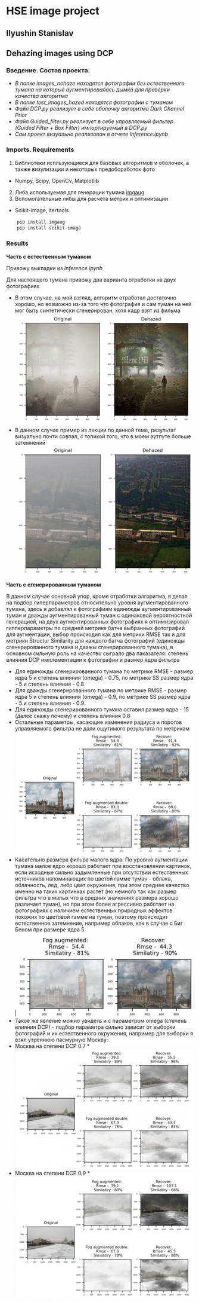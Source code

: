 # HSE image project

## Ilyushin Stanislav
## Dehazing images using DCP

### Введение. Состав проекта.

* _В папке images_nohaze находятся фотографии без естественного тумана на которые аугментировалась дымка для проверки качества алгоритма_
* _В папке test_images_hazed находятся фотографии с туманом_
* _Файл DCP.py реализует в себе оболочку алгоритма Dark Channel Prior_
* _Файл Guided_filter.py реализует в себе управляемый фильтер (Guided Filter + Box Filter) импортируемый в DCP.py_
* _Сам проект визуально реализован в отчете Inference.ipynb_

### Imports. Requirements

1. Библиотеки испльзующиеся для базовых алгоритмов и оболочек, а также визулизации и некоторых предобоработок фото
  * Numpy, Scipy, OpenCv, Matplotlib
2. Либа используемая для генерации тумана [imgaug](https://imgaug.readthedocs.io/en/latest/)
3. Вспомогательные либы для расчета метрик и оптимизации
  * Scikit-image, itertools
```Bash
    pip install imgaug
    pip install scikit-image
```

### Results

**Часть с естественным туманом**

Привожу выкладки из *Inference.ipynb* 

Для настоящего тумана привожу два варианта отработки на двух фотографиях
 
* В этом случае, на мой взгляд, алгоритм отработал достаточно хорошо, но возможно из-за того что фотография и сам туман на ней мог быть синтетически сгенерирован, хотя кадр взят из фильма ![Первый пример](output_pics/Out_haze.png)
* В данном случае пример из лекции по данной теме, результат визуально почти совпал, с толикой того, что в моем аутпуте больше затемнений ![Второй пример](output_pics/Out_haze_1.png)

**Часть с сгенерированным туманом**

В данном случае основной упор, кроме отработки алгоритма, я делал на подбор гиперпараметров относительно уровня аугментированного тумана, здесь я добавлял к фотографиям единижды аугментированный туман и дважды аугментированный туман с одинаковой вероятностной генерацией, на двух аугментированных фотографиях я оптимизировал гипперпараметры по средней метрике батча выбранных фотографий для аугментации, выбор происходил как для метрики RMSE так и для метрики Structur Similarity для каждого батча фотографий (единожды сгенерированного тумана и дважы сгенерированного тумана), в основном сильную роль на качество сыграло два паказателя: степень влияния DCP имплементации к фотографии и размер ядра фильтра
* Для единожды сгенерированного тумана по метрике RMSE - размер ядра 5 и степень влияния (omega) - 0.75, по метрике SS размер ядра - 5 и степень влияния - 0.8
* Для дважды сгенерированного тумана по метрике RMSE - размер ядра 5 и степень влияния (omega) - 0.9, по метрике SS размер ядра - 5 и степень влияния - 0.9
* Для единожды сгенерированного тумана оставил размер ядра - 15 (далее скажу почему) и степень влияния 0.8
* Остальные параметры, касающие изменения радиуса и порогов управляемого фильтра не дали ощутимого результата по метрикам
![Первый отработки и сравнения](output_pics/Out_haze_aug.png)
* Касательно размера фильра малого ядра. По уровню аугментации тумана малое ядро хорошо работает при восстановлении картинок, если исходные сильно задымленные при отсутствии естественных источников напоминающих по цветой гамме туман - облака, облачность, лед, либо цвет окружения, при этом среднее качество именно на таких картинках растет (но немного так как размер фильтра что в малых что в средних значениях размера хорошо различает туман), но при этом более агрессивно работает на фотографиях с наличием естественных природных эффектов похожих по цветовой гамме на туман, поэтому происходит естественное затемнение, например облаков, как в случае с Биг Беном при размере ядра 5 
![Пример](output_pics/Out_haze_aug_1.png)
* Такое же явление можно увидеть и с параметром omega (степень влияния DCP) - подбор параметра сильно зависит от выборки фотографий и их естественного окружения, например для выборки я взял утреннюю пасмурную Москву:
* Москва на степени DCP 0.7 * ![Пример](output_pics/moscow_07.png)
* Москва на степени DCP 0.9 * ![Пример](output_pics/moscow_09.png)
